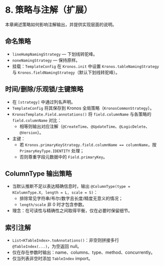 # 8. 策略与注解（扩展）

本章阐述策略如何影响注解输出，并提供实现层面的说明。

## 命名策略

- `lineHumpNamingStrategy` — 下划线转驼峰。
- `noneNamingStrategy` — 保持原样。
- 挂载：`TemplateConfig` 在 `Kronos.init` 中设置 `Kronos.tableNamingStrategy` 与 `Kronos.fieldNamingStrategy`（默认下划线转驼峰）。

## 时间/删除/乐观锁/主键策略

- 在 `[strategy]` 中通过列名声明。
- `TemplateConfig` 将其保存到 Kronos 全局策略（`KronosCommonStrategy`）。
- `KronosTemplate.Field.annotations()` 将 `field.columnName` 与各策略的 `field.columnName` 对比：
  - 相等则输出对应注解（`@CreateTime`、`@UpdateTime`、`@LogicDelete`、`@Version`）。
- 主键：
  - 若 `Kronos.primaryKeyStrategy.field.columnName == columnName`，按 `PrimaryKeyType.IDENTITY` 处理；
  - 否则尊重字段元数据中的 `Field.primaryKey`。

## ColumnType 输出策略

- 当默认推断不足以表达精确信息时，输出 `@ColumnType(type = KColumnType.X, length = L, scale = S)`：
  - 排除常见字符串/布尔/数字且长度/精度无意义的情况；
  - `length/scale` 非 0 时才包含参数。
- 理念：在可读性与精确性之间取得平衡，仅在必要时保留细节。

## 索引注解

- `List<KTableIndex>.toAnnotations()`：非空则拼接多行 `@TableIndex(...)`，为空返回 null。
- 仅在存在参数时输出：name、columns、type、method、concurrently。
- 仅当列表非空时添加 `TableIndex` import。